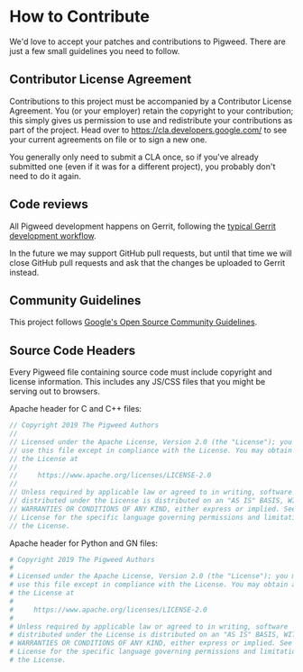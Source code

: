 # How to Contribute

We'd love to accept your patches and contributions to Pigweed. There are just a
few small guidelines you need to follow.

## Contributor License Agreement

Contributions to this project must be accompanied by a Contributor License
Agreement. You (or your employer) retain the copyright to your contribution;
this simply gives us permission to use and redistribute your contributions as
part of the project. Head over to <https://cla.developers.google.com/> to see
your current agreements on file or to sign a new one.

You generally only need to submit a CLA once, so if you've already submitted one
(even if it was for a different project), you probably don't need to do it
again.

## Code reviews

All Pigweed development happens on Gerrit, following the [typical Gerrit
development workflow](http://ceres-solver.org/contributing.html).

In the future we may support GitHub pull requests, but until that time we will
close GitHub pull requests and ask that the changes be uploaded to Gerrit
instead.

## Community Guidelines

This project follows [Google's Open Source Community
Guidelines](https://opensource.google/conduct/).

## Source Code Headers

Every Pigweed file containing source code must include copyright and license
information. This includes any JS/CSS files that you might be serving out to
browsers.

Apache header for C and C++ files:

```javascript
// Copyright 2019 The Pigweed Authors
//
// Licensed under the Apache License, Version 2.0 (the "License"); you may not
// use this file except in compliance with the License. You may obtain a copy of
// the License at
//
//     https://www.apache.org/licenses/LICENSE-2.0
//
// Unless required by applicable law or agreed to in writing, software
// distributed under the License is distributed on an "AS IS" BASIS, WITHOUT
// WARRANTIES OR CONDITIONS OF ANY KIND, either express or implied. See the
// License for the specific language governing permissions and limitations under
// the License.
```

Apache header for Python and GN files:

```python
# Copyright 2019 The Pigweed Authors
#
# Licensed under the Apache License, Version 2.0 (the "License"); you may not
# use this file except in compliance with the License. You may obtain a copy of
# the License at
#
#     https://www.apache.org/licenses/LICENSE-2.0
#
# Unless required by applicable law or agreed to in writing, software
# distributed under the License is distributed on an "AS IS" BASIS, WITHOUT
# WARRANTIES OR CONDITIONS OF ANY KIND, either express or implied. See the
# License for the specific language governing permissions and limitations under
# the License.
```
